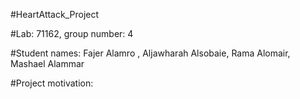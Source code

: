 #HeartAttack_Project

#Lab: 71162, group number: 4

#Student names: Fajer Alamro , Aljawharah Alsobaie, Rama Alomair, Mashael Alammar

#Project motivation: 

